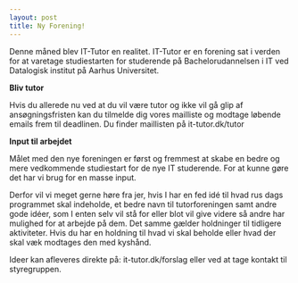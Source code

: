 ```yaml
---
layout: post
title: Ny Forening!
---
```


Denne måned blev IT-Tutor en realitet. IT-Tutor er en forening sat i verden for at varetage studiestarten for studerende på Bachelorudannelsen i IT ved Datalogisk institut på Aarhus Universitet.

**Bliv tutor**

Hvis du allerede nu ved at du vil være tutor og ikke vil gå glip af ansøgningsfristen kan du tilmelde dig vores mailliste og modtage løbende emails frem til deadlinen. Du finder maillisten på it-tutor.dk/tutor 


**Input til arbejdet**

Målet med den nye foreningen er først og fremmest at skabe en bedre og mere vedkommende studiestart for de nye IT studerende. For at kunne gøre det har vi brug for en masse input. 

Derfor vil vi meget gerne høre fra jer, hvis I har en fed idé til hvad rus dags programmet skal indeholde, et bedre navn til tutorforeningen samt andre gode idéer, som I enten selv vil stå for eller blot vil give videre så andre har mulighed for at arbejde på dem. Det samme gælder holdninger til tidligere aktiviteter. Hvis du har en holdning til hvad vi skal beholde eller hvad der skal væk modtages den med kyshånd.


Ideer kan afleveres direkte på: it-tutor.dk/forslag eller ved at tage kontakt til styregruppen.
